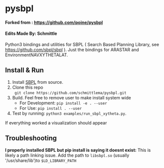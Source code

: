 # pysbpl
#### Forked from : https://github.com/poine/pysbpl
#### Edits Made By: Schmittle

Python3 bindings and utilities for SBPL ( Search Based Planning Library, see https://github.com/sbpl/sbpl ). Just the bindings for ARASTAR and EnvironmentNAVXYTHETALAT.


## Install & Run
1. Install [SBPL](https://github.com/sbpl/sbpl) from source.  
2. Clone this repo  
    ` git clone https://github.com/schmittlema/pysbpl.git` 
3. Build. Feel free to remove user to make install system wide
   - For Development: `pip install -e . --user`
   - For Use: `pip install . --user`
4. Test by running: `python3 examples/run_sbpl_xytheta.py`. 

If everything worked a visualization should appear


## Troubleshooting

**I properly installed SBPL but pip install is saying it doesnt exist:** This is likely a path linking issue. Add the path to `libsbpl.so` (usually '/usr/share/lib')to `$LD_LIBRARY_PATH`

